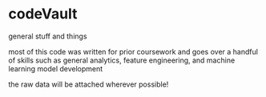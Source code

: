 # codeVault
general stuff and things

most of this code was written for prior coursework and goes over a handful of skills
such as general analytics, feature engineering, and machine learning model development

the raw data will be attached wherever possible!
